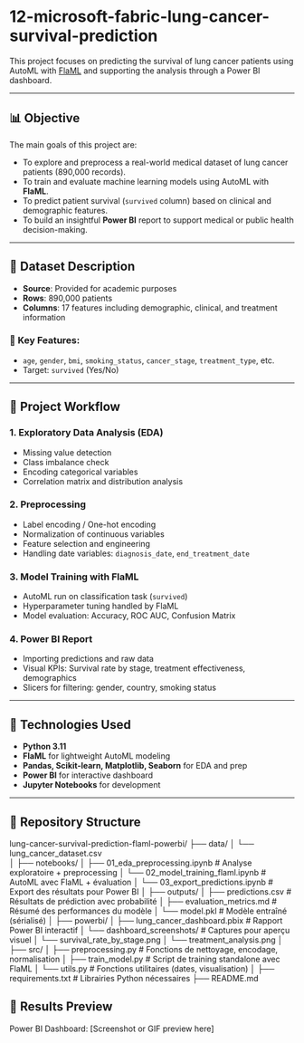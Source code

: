 # 12-microsoft-fabric-lung-cancer-survival-prediction

This project focuses on predicting the survival of lung cancer patients using AutoML with [FlaML](https://github.com/microsoft/FLAML) and supporting the analysis through a Power BI dashboard.

---

## 📊 Objective

The main goals of this project are:

- To explore and preprocess a real-world medical dataset of lung cancer patients (890,000 records).
- To train and evaluate machine learning models using AutoML with **FlaML**.
- To predict patient survival (`survived` column) based on clinical and demographic features.
- To build an insightful **Power BI** report to support medical or public health decision-making.

---

## 🧠 Dataset Description

- **Source**: Provided for academic purposes
- **Rows**: 890,000 patients
- **Columns**: 17 features including demographic, clinical, and treatment information

### 📌 Key Features:
- `age`, `gender`, `bmi`, `smoking_status`, `cancer_stage`, `treatment_type`, etc.
- Target: `survived` (Yes/No)

---

## 🔁 Project Workflow

### 1. **Exploratory Data Analysis (EDA)**
- Missing value detection
- Class imbalance check
- Encoding categorical variables
- Correlation matrix and distribution analysis

### 2. **Preprocessing**
- Label encoding / One-hot encoding
- Normalization of continuous variables
- Feature selection and engineering
- Handling date variables: `diagnosis_date`, `end_treatment_date`

### 3. **Model Training with FlaML**
- AutoML run on classification task (`survived`)
- Hyperparameter tuning handled by FlaML
- Model evaluation: Accuracy, ROC AUC, Confusion Matrix

### 4. **Power BI Report**
- Importing predictions and raw data
- Visual KPIs: Survival rate by stage, treatment effectiveness, demographics
- Slicers for filtering: gender, country, smoking status

---

## 🚀 Technologies Used

- **Python 3.11**
- **FlaML** for lightweight AutoML modeling
- **Pandas, Scikit-learn, Matplotlib, Seaborn** for EDA and prep
- **Power BI** for interactive dashboard
- **Jupyter Notebooks** for development

---

## 📁 Repository Structure

lung-cancer-survival-prediction-flaml-powerbi/
├── data/
│   └── lung_cancer_dataset.csv         
│
├── notebooks/
│   ├── 01_eda_preprocessing.ipynb       # Analyse exploratoire + preprocessing
│   └── 02_model_training_flaml.ipynb    # AutoML avec FlaML + évaluation
│   └── 03_export_predictions.ipynb      # Export des résultats pour Power BI
│
├── outputs/
│   ├── predictions.csv                  # Résultats de prédiction avec probabilité
│   ├── evaluation_metrics.md            # Résumé des performances du modèle
│   └── model.pkl                        # Modèle entraîné (sérialisé)
│
├── powerbi/
│   ├── lung_cancer_dashboard.pbix       # Rapport Power BI interactif
│   └── dashboard_screenshots/           # Captures pour aperçu visuel
│       └── survival_rate_by_stage.png
│       └── treatment_analysis.png
│
├── src/
│   ├── preprocessing.py                 # Fonctions de nettoyage, encodage, normalisation
│   ├── train_model.py                   # Script de training standalone avec FlaML
│   └── utils.py                         # Fonctions utilitaires (dates, visualisation)
│
├── requirements.txt                     # Librairies Python nécessaires
├── README.md


## 📌 Results Preview

Power BI Dashboard: [Screenshot or GIF preview here]
